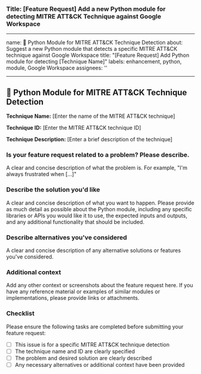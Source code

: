 ### Title: [Feature Request] Add a new Python module for detecting MITRE ATT&CK Technique against Google Workspace

---
name: 🐍 Python Module for MITRE ATT&CK Technique Detection
about: Suggest a new Python module that detects a specific MITRE ATT&CK technique against Google Workspace
title: "[Feature Request] Add Python module for detecting [Technique Name]"
labels: enhancement, python, module, Google Workspace
assignees: ''

---

## 🐍 Python Module for MITRE ATT&CK Technique Detection

**Technique Name:** [Enter the name of the MITRE ATT&CK technique]

**Technique ID:** [Enter the MITRE ATT&CK technique ID]

**Technique Description:** [Enter a brief description of the technique]

### Is your feature request related to a problem? Please describe.

A clear and concise description of what the problem is. For example, "I'm always frustrated when [...]"

### Describe the solution you'd like

A clear and concise description of what you want to happen. Please provide as much detail as possible about the Python module, including any specific libraries or APIs you would like it to use, the expected inputs and outputs, and any additional functionality that should be included.

### Describe alternatives you've considered

A clear and concise description of any alternative solutions or features you've considered.

### Additional context

Add any other context or screenshots about the feature request here. If you have any reference material or examples of similar modules or implementations, please provide links or attachments.

### Checklist

Please ensure the following tasks are completed before submitting your feature request:

- [ ] This issue is for a specific MITRE ATT&CK technique detection
- [ ] The technique name and ID are clearly specified
- [ ] The problem and desired solution are clearly described
- [ ] Any necessary alternatives or additional context have been provided

